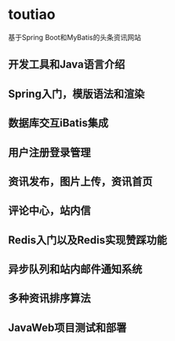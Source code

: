 # toutiao
基于Spring Boot和MyBatis的头条资讯网站
## 开发工具和Java语言介绍
## Spring入门，模版语法和渲染
## 数据库交互iBatis集成
## 用户注册登录管理
## 资讯发布，图片上传，资讯首页
## 评论中心，站内信
## Redis入门以及Redis实现赞踩功能
## 异步队列和站内邮件通知系统
## 多种资讯排序算法
## JavaWeb项目测试和部署
